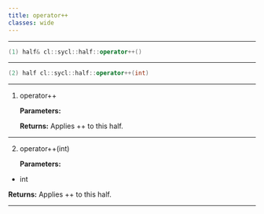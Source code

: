 ```yaml
---
title: operator++
classes: wide
---
```



---

```cpp
(1) half& cl::sycl::half::operator++()
```

---

```cpp
(2) half cl::sycl::half::operator++(int)
```

---

1. operator++ 

   **Parameters:**

   **Returns:** Applies ++ to this half. 

---

2. operator++(int)

   **Parameters:**

  * int 

   

   **Returns:** Applies ++ to this half. 

---

